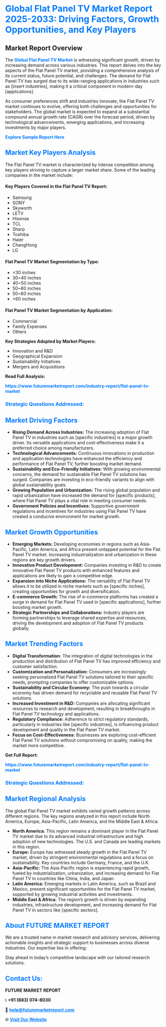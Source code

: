 <h1 style="color: #007BFF;">Global Flat Panel TV Market Report 2025-2033: Driving Factors, Growth Opportunities, and Key Players</h1>

<section id="overview">
<h2>Market Report Overview</h2>
<p>The <a href="https://www.futuremarketreport.com/industry-report/flat-panel-tv-market" style="color: #007BFF; text-decoration: none;"><strong>Global Flat Panel TV Market</strong></a> is witnessing significant growth, driven by increasing demand across various industries. This report delves into the key aspects of the Flat Panel TV market, providing a comprehensive analysis of its current status, future potential, and challenges. The demand for Flat Panel TV has surged due to its wide-ranging applications in industries such as [insert industries], making it a critical component in modern-day [applications].</p>
<p>As consumer preferences shift and industries innovate, the Flat Panel TV market continues to evolve, offering both challenges and opportunities for stakeholders. The global market is expected to expand at a substantial compound annual growth rate (CAGR) over the forecast period, driven by technological advancements, emerging applications, and increasing investments by major players.</p>
</section>

<section id="overview">
<p><a href="https://www.futuremarketreport.com/request-sample/reportId=83351" style="color: #007BFF; text-decoration: none;"><strong>Explore Sample Report Here</strong></a></p>
</section>

<section id="key-players">
<h2 style="color: #007BFF;">Market Key Players Analysis</h2>
<p>The Flat Panel TV market is characterized by intense competition among key players striving to capture a larger market share. Some of the leading companies in the market include:</p>
<h4>Key Players Covered in the Flat Panel TV Report:</h4>
<ul><li>Samsung</li><li>SONY</li><li>Skyworth</li><li>LETV</li><li>Hisense</li><li>TCL</li><li>Sharp</li><li>Toshiba</li><li>Haier</li><li>ChangHong</li><li>LG</li></ul>
<h4>Flat Panel TV Market Segmentation by Type:</h4>
<ul><li>&lt;30 inches</li><li>30~40 inches</li><li>40~50 inches</li><li>50~60 inches</li><li>50~60 inches</li><li>&gt;60 inches</li></ul>

<h4>Flat Panel TV Market Segmentation by Application:</h4>
<ul><li>Commercial</li><li>Family Expenses</li><li>Others</li></ul>
<p><strong>Key Strategies Adopted by Market Players:</strong></p>
<ul>
<li>Innovation and R&D</li>
<li>Geographical Expansion</li>
<li>Sustainability Initiatives</li>
<li>Mergers and Acquisitions</li>
</ul>
</section>

<section>
<p><strong>Read Full Analysis: </strong></p><a href="https://www.futuremarketreport.com/industry-report/flat-panel-tv-market" style="color: #007BFF; text-decoration: none;"><strong>https://www.futuremarketreport.com/industry-report/flat-panel-tv-market</strong></a>
<h3 style="color: #007BFF;">Strategic Questions Addressed:</h3>
</section>

<section id="driving-factors">
<h2 style="color: #007BFF;">Market Driving Factors</h2>
<ul>
<li><strong>Rising Demand Across Industries:</strong> The increasing adoption of Flat Panel TV in industries such as [specific industries] is a major growth driver. Its versatile applications and cost-effectiveness make it a preferred choice among manufacturers.</li>
<li><strong>Technological Advancements:</strong> Continuous innovations in production and application technologies have enhanced the efficiency and performance of Flat Panel TV, further boosting market demand.</li>
<li><strong>Sustainability and Eco-Friendly Initiatives:</strong> With growing environmental concerns, the demand for sustainable Flat Panel TV solutions has surged. Companies are investing in eco-friendly variants to align with global sustainability goals.</li>
<li><strong>Growing Population and Urbanization:</strong> The rising global population and rapid urbanization have increased the demand for [specific products], where Flat Panel TV plays a vital role in meeting consumer needs.</li>
<li><strong>Government Policies and Incentives:</strong> Supportive government regulations and incentives for industries using Flat Panel TV have created a conducive environment for market growth.</li>
</ul>
</section>

<section id="growth-opportunities">
<h2 style="color: #007BFF;">Market Growth Opportunities</h2>
<ul>
<li><strong>Emerging Markets:</strong> Developing economies in regions such as Asia-Pacific, Latin America, and Africa present untapped potential for the Flat Panel TV market. Increasing industrialization and urbanization in these regions are key growth drivers.</li>
<li><strong>Innovative Product Development:</strong> Companies investing in R&D to create innovative Flat Panel TV products with enhanced features and applications are likely to gain a competitive edge.</li>
<li><strong>Expansion into Niche Applications:</strong> The versatility of Flat Panel TV allows it to be utilized in niche markets such as [specific niches], creating opportunities for growth and diversification.</li>
<li><strong>E-commerce Growth:</strong> The rise of e-commerce platforms has created a surge in demand for Flat Panel TV used in [specific applications], further boosting market growth.</li>
<li><strong>Strategic Partnerships and Collaborations:</strong> Industry players are forming partnerships to leverage shared expertise and resources, driving the development and adoption of Flat Panel TV products globally.</li>
</ul>
</section>

<section id="trending-factors">
<h2 style="color: #007BFF;">Market Trending Factors</h2>
<ul>
<li><strong>Digital Transformation:</strong> The integration of digital technologies in the production and distribution of Flat Panel TV has improved efficiency and customer satisfaction.</li>
<li><strong>Customization and Personalization:</strong> Consumers are increasingly seeking personalized Flat Panel TV solutions tailored to their specific needs, prompting companies to offer customizable options.</li>
<li><strong>Sustainability and Circular Economy:</strong> The push towards a circular economy has driven demand for recyclable and reusable Flat Panel TV solutions.</li>
<li><strong>Increased Investment in R&D:</strong> Companies are allocating significant resources to research and development, resulting in breakthroughs in Flat Panel TV technology and applications.</li>
<li><strong>Regulatory Compliance:</strong> Adherence to strict regulatory standards, particularly in industries like [specific industries], is influencing product development and quality in the Flat Panel TV market.</li>
<li><strong>Focus on Cost-Effectiveness:</strong> Businesses are exploring cost-efficient Flat Panel TV solutions without compromising on quality, making the market more competitive.</li>
</ul>
</section>

<section>
<p><strong>Get Full Report: </strong></p><a href="https://www.futuremarketreport.com/industry-report/flat-panel-tv-market" style="color: #007BFF; text-decoration: none;"><strong>https://www.futuremarketreport.com/industry-report/flat-panel-tv-market</strong></a>
<h3 style="color: #007BFF;">Strategic Questions Addressed:</h3>
</section>


<section id="regional-analysis">
<h2 style="color: #007BFF;">Market Regional Analysis</h2>
<p>The global Flat Panel TV market exhibits varied growth patterns across different regions. The key regions analyzed in this report include North America, Europe, Asia-Pacific, Latin America, and the Middle East & Africa:</p>
<ul>
<li><strong>North America:</strong> This region remains a dominant player in the Flat Panel TV market due to its advanced industrial infrastructure and high adoption of new technologies. The U.S. and Canada are leading markets in this region.</li>
<li><strong>Europe:</strong> Europe has witnessed steady growth in the Flat Panel TV market, driven by stringent environmental regulations and a focus on sustainability. Key countries include Germany, France, and the U.K.</li>
<li><strong>Asia-Pacific:</strong> The Asia-Pacific region is experiencing rapid growth, fueled by industrialization, urbanization, and increasing demand for Flat Panel TV in countries like China, India, and Japan.</li>
<li><strong>Latin America:</strong> Emerging markets in Latin America, such as Brazil and Mexico, present significant opportunities for the Flat Panel TV market, supported by growing industrial activities and investments.</li>
<li><strong>Middle East & Africa:</strong> The region’s growth is driven by expanding industries, infrastructure development, and increasing demand for Flat Panel TV in sectors like [specific sectors].</li>
</ul>
</section>

<footer>
<h2 style="color: #007BFF;">About FUTURE MARKET REPORT</h2>
<p>We are a trusted name in market research and advisory services, delivering actionable insights and strategic support to businesses across diverse industries. Our expertise lies in offering:</p>

<p>Stay ahead in today’s competitive landscape with our tailored research solutions.</p>

<h2 style="color: #007BFF;">Contact Us:</h2>
<p><strong>FUTURE MARKET REPORT</strong></p>
<p>📞 <strong>+91 (883) 074-8030</strong></p>
<p>📧 <strong><a href="mailto:help@futuremarketreport.com" style="color: #007BFF;">help@futuremarketreport.com</a></strong></p>
<p>🌐 <strong><a href="https://www.futuremarketreport.com/" style="color: #007BFF;">Visit Our Website</a></strong></p>
</footer>